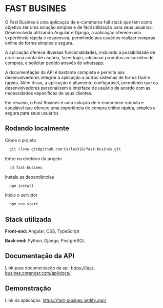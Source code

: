 
# FAST BUSINES

O Fast Busines é uma aplicação de e-commerce full stack que tem como objetivo ser uma solução simples e de fácil utilização para seus usuários. Desenvolvida utilizando Angular e Django, a aplicação oferece uma experiência rápida e responsiva, permitindo aos usuários realizar compras online de forma simples e segura.

A aplicação oferece diversas funcionalidades, incluindo a possibilidade de criar uma conta de usuário, fazer login, adicionar produtos ao carrinho de compras, e solicitar pedido através do whatsapp.

A documentação da API é bastante completa e permite aos desenvolvedores integrar a aplicação a outros sistemas de forma fácil e rápida. Além disso, a aplicação é altamente configurável, permitindo que os desenvolvedores personalizem a interface de usuário de acordo com as necessidades específicas de seus clientes.

Em resumo, o Fast Busines é uma solução de e-commerce robusta e escalável que oferece uma experiência de compra online rápida, simples e segura para seus usuários.




## Rodando localmente

Clone o projeto

```bash
  git clone git@github.com:CarlosX26/fast-busines.git
```

Entre no diretório do projeto

```bash
  cd fast-busines
```

Instale as dependências

```bash
  npm install
```

Inicie o servidor

```bash
  npm run start
```




## Stack utilizada

**Front-end:** Angular, CSS, TypeScript

**Back-end:** Python, Django, PostgreSQL

## Documentação da API


Link para documentação da api: https://fast-busines.onrender.com/api/docs/


## Demonstração

Link da aplicação: https://fast-busines.netlify.app/

